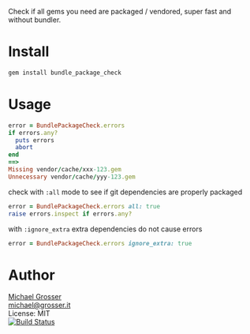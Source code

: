 Check if all gems you need are packaged / vendored,
super fast and without bundler.

Install
=======

```Bash
gem install bundle_package_check
```

Usage
=====

```Ruby
error = BundlePackageCheck.errors
if errors.any?
  puts errors
  abort
end
==>
Missing vendor/cache/xxx-123.gem
Unnecessary vendor/cache/yyy-123.gem
```

check with `:all` mode to see if git dependencies are properly packaged

```Ruby
error = BundlePackageCheck.errors all: true
raise errors.inspect if errors.any?
```

with `:ignore_extra` extra dependencies do not cause errors

```Ruby
error = BundlePackageCheck.errors ignore_extra: true
```


Author
======
[Michael Grosser](http://grosser.it)<br/>
michael@grosser.it<br/>
License: MIT<br/>
[![Build Status](https://travis-ci.org/grosser/bundle_package_check.png)](https://travis-ci.org/grosser/bundle_package_check)
